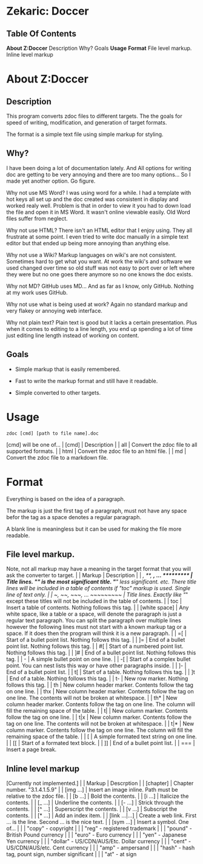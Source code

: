 
# Zekaric: Doccer

## Table Of Contents
**About Z:Doccer**
 Description
 Why?
 Goals
**Usage**
**Format**
 File level markup.
 Inline level markup

# About Z:Doccer

## Description

This program converts zdoc files to different targets.  The the goals for speed of writing, modification, and generation of target formats.

The format is a simple text file using simple markup for styling.

## Why?

I have been doing a lot of documentation lately.  And All options for writing doc are getting to be very annoying and there are too many options...  So I made yet another option.  Go figure.

Why not use MS Word?  I was using word for a while.  I had a template with hot keys all set up and the doc created was consistent in display and worked realy well.  Problem is that in order to view it you had to down load the file and open it in MS Word.  It wasn't online viewable easily.  Old Word files suffer from neglect.

Why not use HTML?  There isn't an HTML editor that I enjoy using.  They all frustrate at some point.  I even tried to write doc manually in a simple text editor but that ended up being more annoying than anything else.

Why not use a Wiki?  Markup languages on wiki's are not consistent.  Sometimes hard to get what you want.  At work the wiki's and software we used changed over time so old stuff was not easy to port over or left where they were but no one goes there anymore so no one knows the doc exists.

Why not MD?  GitHub uses MD...  And as far as I know, only GitHub.  Nothing at my work uses GitHub.

Why not use what is being used at work?  Again no standard markup and very flakey or annoying web interface.

Why not plain text?  Plain text is good but it lacks a certain presentation.  Plus when it comes to editing to a line length, you end up spending a lot of time just editing line length instead of working on content.

## Goals

* Simple markup that is easily remembered.

* Fast to write the markup format and still have it readable.

* Simple converted to other targets.


# Usage

```
zdoc [cmd] [path to file name].doc
```

[cmd] will be one of...
| [cmd] | Description |
| all | Convert the zdoc file to all supported formats. |
| html | Convert the zdoc file to an html file. |
| md | Convert the zdoc file to a markdown file.

# Format

Everything is based on the idea of a paragraph.

The markup is just the first tag of a paragraph, must not have any space befor the tag as a space denotes a regular paragraph.

A blank line is meaningless but it can be used for making the file more readable.

## File level markup.

Note, not all markup may have a meaning in the target format that you will ask the converter to target.
 |
| Markup | Description |
| *, **, ***, ... ********* | Title lines.  "*" is the most significant title. "**" less significant.  etc.  There title lines will be included in a table of contents if "toc" markup is used.  Single line of text only. |
| ~, ~~, ~~~, ... ~~~~~~~~~ | Title lines.  Exactly like "*" except these titles will not be included in the table of contents. |
| toc | Insert a table of contents.  Nothing follows this tag. |
| [white space] | Any white space, like a table or a space, will denote the paragraph is just a regular text paragraph.  You can split the paragraph over multiple lines however the following lines must not start with a known markup tag or a space.  If it does then the program will think it is a new paragraph. |
| =[ | Start of a bullet point list.  Nothing follows this tag. |
| ]= | End of a bullet point list.  Nothing follows this tag. |
| #[ | Start of a numbered point list.  Nothing follows this tag. |
| ]# | End of a bullet point list.  Nothing follows this tag. |
| - | A simple bullet point on one line. |
| -[ | Start of a complex bullet point.  You can nest lists this way or have other paragraphs inside. |
| ]- | End of a bullet point list. |
| t[ | Start of a table.  Nothing follows this tag. |
| ]t | End of a table.  Nothing follows this tag. |
| t- | New row marker.  Nothing follows this tag. |
| th | New column header marker.  Contents follow the tag on one line. |
| thx | New column header marker.  Contents follow the tag on one line. The contents will not be broken at whitespace. |
| th* | New column header marker.  Contents follow the tag on one line. The column will fill the remaining space of the table. |
| t| | New column marker.  Contents follow the tag on one line. |
| t|x | New column marker.  Contents follow the tag on one line.  The contents will not be broken at whitespace. |
| t|* | New column marker.  Contents follow the tag on one line.  The column will fill the remaining space of the table. |
| [ | A simple formated text string on one line. |
| [[ | Start of a formated text block. |
| ]] | End of a bullet point list. |
| === | Insert a page break.

## Inline level markup

[Currently not implemented.]
 |
| Markup | Descrption |
| [chapter] | Chapter number.  "3.1.4.1.5.9" |
| [img ...] | Insert an image inline.  Path must be relative to the zdoc file. |
| [b ...] | Bold the contents. |
| [i ...] | Italicize the contents. |
| [_ ...] | Underline the contents. |
| [- ...] | Strick through the contents. |
| [^ ...] | Superscript the contents. |
| [v ...] | Subscript the contents. |
| [* ...] | Add an index item. |
| [link ...|...] | Create a web link.  First ... is the line.  Second ... is the nice text. |
| [sym ...] | Insert a symbol.  One of... |
|  | "copy" - copyright |
|  | "reg" - registered trademark |
|  | "pound" - British Pound currency |
|  | "euro" - Euro currency |
|  | "yen" - Japanese Yen currency |
|  | "dollar" - US/CDN/AUS/Etc. Dollar currency |
|  | "cent" - US/CDN/AUS/etc. Cent currency |
|  | "amp" - ampersand |
|  | "hash" - hash tag, pount sign, number significant |
|  | "at" - at sign
